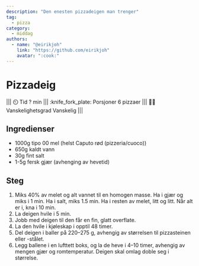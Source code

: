 ```yaml
---
description: "Den enesten pizzadeigen man trenger"
tag:
  - pizza
category:
  - middag
authors:
  - name: "@eirikjoh"
    link: "https://github.com/eirikjoh"
    avatar: ":cook:"
---
```


# Pizzadeig

||| :timer_clock: Tid
? min
||| :knife_fork_plate: Porsjoner
6 pizzaer
||| :cook: Vanskelighetsgrad
Vanskelig
|||

## Ingredienser

- 1000g tipo 00 mel (helst Caputo rød (pizzeria/cuoco))
- 650g kaldt vann
- 30g fint salt
- 1-5g fersk gjær (avhenging av hevetid)

## Steg

1. Miks 40% av melet og alt vannet til en homogen masse. Ha i gjær og miks i 1 min. Ha i salt, miks 1.5 min. Ha i resten av melet, litt og litt. Når alt er i, kna i 10 min.
2. La deigen hvile i 5 min.
3. Jobb med deigen til den får en fin, glatt overflate.
4. La den hvile i kjøleskap i opptil 48 timer.
5. Del deigen i baller på 220–275 g, avhengig av størrelsen til pizzasteinen eller -stålet.
6. Legg ballene i en lufttett boks, og la de heve i 4–10 timer, avhengig av mengen gjær og romtemperatur. Deigen skal omlag doble seg i størrelse.
